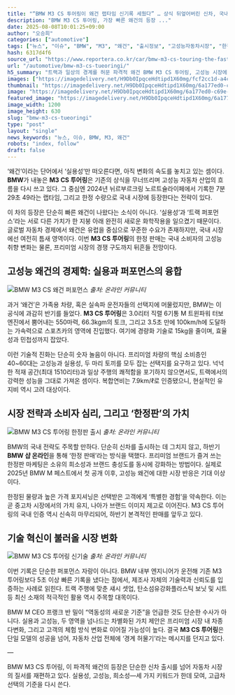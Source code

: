 ```yaml
---
title: "“BMW M3 CS 투어링이 왜건 랩타임 신기록 세웠다” … 상식 뒤엎어버린 신차, 국내 출시 한정 판매로 나온다"
description: "BMW M3 CS 투어링, 가장 빠른 왜건의 등장 ..."
date: 2025-08-08T10:01:25+09:00
author: "오승희"
categories: ["automotive"]
tags: ["뉴스", "이슈", "BMW", "M3", "왜건", "출시정보", "고성능자동차시장", "한정판자동차경제"]
hash: 6317d4f6
source_url: "https://www.reportera.co.kr/car/bmw-m3-cs-touring-the-fastest/"
url: "/automotive/bmw-m3-cs-tueoringi/"
h5_summary: "트랙과 일상의 경계를 허문 파격적 왜건 BMW M3 CS 투어링, 고성능 시장에 던진 새로운 질문"
images: ["https://imagedelivery.net/H9Db0IpqceHdtipd1X60mg/fcf2cc1d-a4c9-4e33-ce23-2aa21e466900/public", "https://imagedelivery.net/H9Db0IpqceHdtipd1X60mg/ce2752ec-9d15-4ef0-5853-c10d14f39500/public", "https://imagedelivery.net/H9Db0IpqceHdtipd1X60mg/6a177ed0-c69e-44e0-be7c-33f185d77800/public", "https://imagedelivery.net/H9Db0IpqceHdtipd1X60mg/968f408e-f003-4231-8633-a0767da95000/public"]
thumbnail: "https://imagedelivery.net/H9Db0IpqceHdtipd1X60mg/6a177ed0-c69e-44e0-be7c-33f185d77800/public"
image: "https://imagedelivery.net/H9Db0IpqceHdtipd1X60mg/6a177ed0-c69e-44e0-be7c-33f185d77800/public"
featured_image: "https://imagedelivery.net/H9Db0IpqceHdtipd1X60mg/6a177ed0-c69e-44e0-be7c-33f185d77800/public"
image_width: 1200
image_height: 630
slug: "bmw-m3-cs-tueoringi"
type: "post"
layout: "single"
news_keywords: "뉴스, 이슈, BMW, M3, 왜건"
robots: "index, follow"
draft: false
---
```


‘왜건’이라는 단어에서 ‘실용성’만 떠오른다면, 아직 변화의 속도를 놓치고 있는 셈이다. **BMW**가 내놓은 **M3 CS 투어링**은 기존의 상식을 무너뜨리며 고성능 자동차 산업의 흐름을 다시 쓰고 있다. 그 중심엔 2024년 뉘르부르크링 노르트슐라이페에서 기록한 7분 29초 49라는 랩타임, 그리고 한정 수량으로 국내 시장에 등장한다는 전략이 있다.

이 차의 등장은 단순히 빠른 왜건이 나왔다는 소식이 아니다. ‘실용성’과 ‘트랙 퍼포먼스’라는 서로 다른 가치가 한 지붕 아래 완전히 새로운 화학작용을 일으켰기 때문이다. 글로벌 자동차 경제에서 왜건은 유럽을 중심으로 꾸준한 수요가 존재하지만, 국내 시장에선 여전히 틈새 영역이다. 이번 **M3 CS 투어링**의 한정 판매는 국내 소비자의 고성능 취향 변화는 물론, 프리미엄 시장의 경쟁 구도까지 뒤흔들 전망이다.

## 고성능 왜건의 경제학: 실용과 퍼포먼스의 융합

![BMW M3 CS 왜건 퍼포먼스](https://imagedelivery.net/H9Db0IpqceHdtipd1X60mg/fcf2cc1d-a4c9-4e33-ce23-2aa21e466900/public)
*출처: 온라인 커뮤니티*


과거 ‘왜건’은 가족용 차량, 혹은 실속파 운전자들의 선택지에 머물렀지만, BMW는 이 공식에 과감히 반기를 들었다. **M3 CS 투어링**은 3.0리터 직렬 6기통 M 트윈파워 터보 엔진에서 뿜어내는 550마력, 66.3kgm의 토크, 그리고 3.5초 만에 100km/h에 도달하는 가속력으로 스포츠카의 영역에 진입했다. 여기에 경량화 기술로 15kg을 줄이며, 효율성과 민첩성까지 잡았다.

이런 기술적 진화는 단순히 숫자 놀음이 아니다. 프리미엄 차량의 핵심 소비층인 40~60대는 고성능과 실용성, 두 마리 토끼를 모두 잡는 선택지를 요구하고 있다. 넉넉한 적재 공간(최대 1510리터)과 일상 주행의 쾌적함을 포기하지 않으면서도, 트랙에서의 강력한 성능을 그대로 가져온 셈이다. 복합연비는 7.9km/ℓ로 인증됐으니, 현실적인 유지비 역시 고려 대상이다.

## 시장 전략과 소비자 심리, 그리고 ‘한정판’의 가치

![BMW M3 CS 투어링 한정판 출시](https://imagedelivery.net/H9Db0IpqceHdtipd1X60mg/968f408e-f003-4231-8633-a0767da95000/public)
*출처: 온라인 커뮤니티*


BMW의 국내 전략도 주목할 만하다. 단순히 신차를 출시하는 데 그치지 않고, 하반기 **BMW 샵 온라인**을 통해 ‘한정 판매’라는 방식을 택했다. 프리미엄 브랜드가 즐겨 쓰는 한정판 마케팅은 소유의 희소성과 브랜드 충성도를 동시에 강화하는 방법이다. 실제로 2025년 BMW M 페스트에서 첫 공개 이후, 고성능 왜건에 대한 시장 반응은 기대 이상이다.

한정된 물량과 높은 가격 포지셔닝은 선택받은 고객에게 ‘특별한 경험’을 약속한다. 이는 곧 중고차 시장에서의 가치 유지, 나아가 브랜드 이미지 제고로 이어진다. M3 CS 투어링의 국내 인증 역시 신속히 마무리되어, 하반기 본격적인 판매를 앞두고 있다.

## 기술 혁신이 불러올 시장 변화

![BMW M3 CS 투어링 신기술](https://imagedelivery.net/H9Db0IpqceHdtipd1X60mg/ce2752ec-9d15-4ef0-5853-c10d14f39500/public)
*출처: 온라인 커뮤니티*


이번 기록은 단순한 퍼포먼스 자랑이 아니다. BMW 내부 엔지니어가 운전해 기존 M3 투어링보다 5초 이상 빠른 기록을 냈다는 점에서, 제조사 자체의 기술력과 신뢰도를 입증하는 사례로 읽힌다. 트랙 주행에 맞춘 섀시 셋업, 탄소섬유강화플라스틱 보닛 및 시트 등 최신 소재의 적극적인 활용 역시 주목할 대목이다.

BMW M CEO 프랭크 반 밀이 “역동성의 새로운 기준”을 언급한 것도 단순한 수사가 아니다. 실용과 고성능, 두 영역을 넘나드는 차별화된 가치 제안은 프리미엄 시장 내 차종 다변화, 그리고 고객의 체험 방식 변화로 이어질 가능성이 높다. 결국 **M3 CS 투어링**은 단일 모델의 성공을 넘어, 자동차 산업 전체에 ‘경계 허물기’라는 메시지를 던지고 있다.

—

BMW M3 CS 투어링, 이 파격적 왜건의 등장은 단순한 신차 출시를 넘어 자동차 시장의 질서를 재편하고 있다. 실용성, 고성능, 희소성—세 가지 키워드가 한데 모여, 고급차 선택의 기준을 다시 쓴다.
